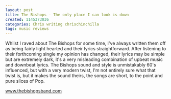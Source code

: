 ```yaml
---
layout: post
title: The Bishops - The only place I can look is down
created: 1145373036
categories: Chris writing chrischinchilla
tags: music reviews
---
```


Whilst I raved about The Bishops for some time, I've always written them off as being fairly light hearted and their lyrics straightforward. After listening to their forthcoming single my opinion has changed, their lyrics may be simple but are extremely dark, it's a very misleading combination of upbeat music and downbeat lyrics. The Bishops sound and style is unmistakably 60's influenced, but with a very modern twist, I'm not entirely sure what that twist is, but it makes the sound theirs, the songs are short, to the point and pure slices of Pop.

<a href='https://www.thebishopsband.com' target='_blank'>www.thebishopsband.com</a>

